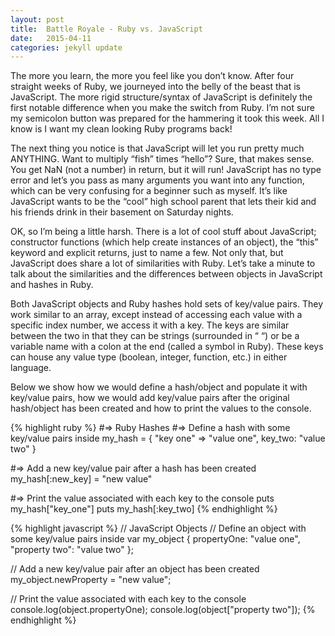 ```yaml
---
layout: post
title:  Battle Royale - Ruby vs. JavaScript
date:   2015-04-11
categories: jekyll update
---
```

The more you learn, the more you feel like you don’t know. After four straight weeks of Ruby, we journeyed into the belly of the beast that is JavaScript. The more rigid structure/syntax of JavaScript is definitely the first notable difference when you make the switch from Ruby. I’m not sure my semicolon button was prepared for the hammering it took this week. All I know is I want my clean looking Ruby programs back!

The next thing you notice is that JavaScript will let you run pretty much ANYTHING. Want to multiply “fish” times “hello”? Sure, that makes sense. You get NaN (not a number) in return, but it will run! JavaScript has no type error and let’s you pass as many arguments you want into any function, which can be very confusing for a beginner such as myself. It’s like JavaScript wants to be the “cool” high school parent that lets their kid and his friends drink in their basement on Saturday nights.

OK, so I’m being a little harsh. There is a lot of cool stuff about JavaScript; constructor functions (which help create instances of an object), the “this” keyword and explicit returns, just to name a few. Not only that, but JavaScript does share a lot of similarities with Ruby. Let’s take a minute to talk about the similarities and the differences between objects in JavaScript and hashes in Ruby.

Both JavaScript objects and Ruby hashes hold sets of key/value pairs. They work similar to an array, except instead of accessing each value with a specific index number, we access it with a key. The keys are similar between the two in that they can be strings (surrounded in “ “) or be a variable name with a colon at the end (called a symbol in Ruby). These keys can house any value type (boolean, integer, function, etc.) in either language.

Below we show how we would define a hash/object and populate it with key/value pairs, how we would add key/value pairs after the original hash/object has been created and how to print the values to the console.

{% highlight ruby %}
#=> Ruby Hashes
#=> Define a hash with some key/value pairs inside
my_hash = {
  "key one" => "value one",
  key_two: "value two"
}

#=> Add a new key/value pair after a hash has been created
my_hash[:new_key] = "new value"

#=> Print the value associated with each key to the console
puts my_hash["key_one"]
puts my_hash[:key_two]
{% endhighlight %}

{% highlight javascript %}
// JavaScript Objects
// Define an object with some key/value pairs inside
var my_object {
  propertyOne: "value one",
  "property two": "value two"
};

// Add a new key/value pair after an object has been created
my_object.newProperty = "new value";

// Print the value associated with each key to the console
console.log(object.propertyOne);
console.log(object["property two"]);
{% endhighlight %}